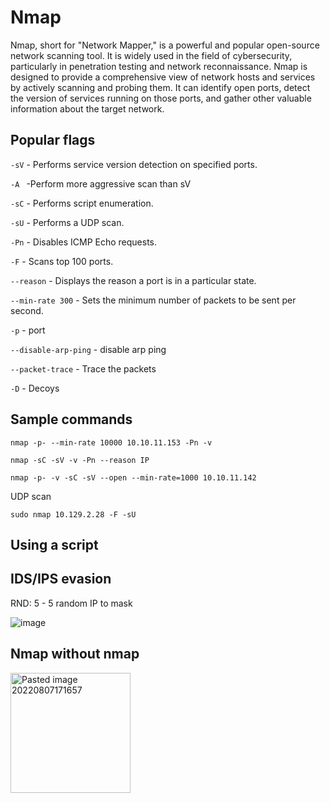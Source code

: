 # Nmap
Nmap, short for "Network Mapper," is a powerful and popular open-source network scanning tool. It is widely used in the field of cybersecurity, particularly in penetration testing and network reconnaissance.  Nmap is designed to provide a comprehensive view of network hosts and services by actively scanning and probing them. It can identify open ports, detect the version of services running on those ports, and gather other valuable information about the target network.

## Popular flags

` -sV ` - Performs service version detection on specified ports.

`-A ` -Perform more aggressive scan than sV

`-sC` - Performs script enumeration.

`-sU` - Performs a UDP scan.

`-Pn` - Disables ICMP Echo requests.

`-F` - Scans top 100 ports.

`--reason` - Displays the reason a port is in a particular state.

`--min-rate 300` - Sets the minimum number of packets to be sent per second.

`-p` - port

`--disable-arp-ping` - disable arp ping

`--packet-trace` - Trace the packets

`-D` - Decoys

## Sample commands
```
nmap -p- --min-rate 10000 10.10.11.153 -Pn -v
```
```
nmap -sC -sV -v -Pn --reason IP
```

```
nmap -p- -v -sC -sV --open --min-rate=1000 10.10.11.142
```


UDP scan

```
sudo nmap 10.129.2.28 -F -sU
```

## Using a script



## IDS/IPS evasion

RND: 5 - 5 random IP to mask

![image](https://github.com/dbissell6/Shadow_Stone/assets/50979196/ea519f55-1606-4a42-aab4-2c278fa0a154)


## Nmap without nmap
<img width="192" alt="Pasted image 20220807171657" src="https://github.com/dbissell6/Shadow_Stone/assets/50979196/2eec3cdf-6795-439f-b68f-62f72a656d0a">
